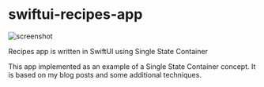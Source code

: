 # swiftui-recipes-app

![screenshot](https://github.com/jamestalano/SwiftUI_Recipes/blob/main/Image.PNG?raw=true)

Recipes app is written in SwiftUI using Single State Container

This app implemented as an example of a Single State Container concept. It is based on my blog posts and some additional techniques.


